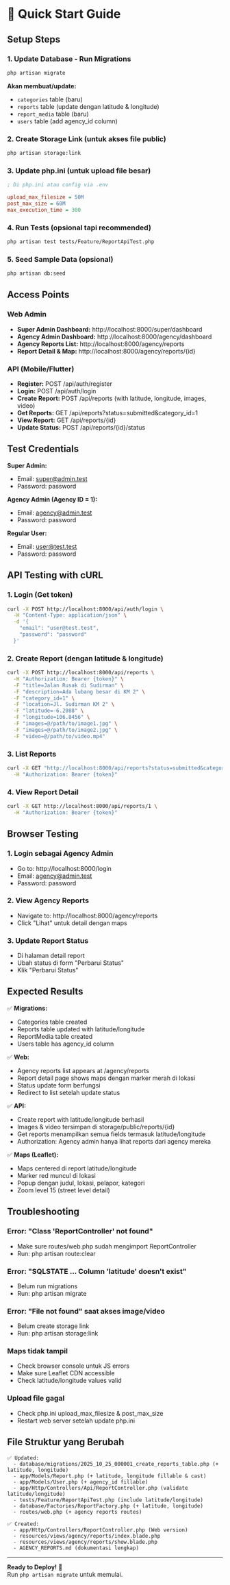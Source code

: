 # 🚀 Quick Start Guide

## Setup Steps

### 1. Update Database - Run Migrations
```bash
php artisan migrate
```

**Akan membuat/update:**
- `categories` table (baru)
- `reports` table (update dengan latitude & longitude)
- `report_media` table (baru)
- `users` table (add agency_id column)

### 2. Create Storage Link (untuk akses file public)
```bash
php artisan storage:link
```

### 3. Update php.ini (untuk upload file besar)
```ini
; Di php.ini atau config via .env

upload_max_filesize = 50M
post_max_size = 60M
max_execution_time = 300
```

### 4. Run Tests (opsional tapi recommended)
```bash
php artisan test tests/Feature/ReportApiTest.php
```

### 5. Seed Sample Data (opsional)
```bash
php artisan db:seed
```

## Access Points

### Web Admin
- **Super Admin Dashboard:** http://localhost:8000/super/dashboard
- **Agency Admin Dashboard:** http://localhost:8000/agency/dashboard
- **Agency Reports List:** http://localhost:8000/agency/reports
- **Report Detail & Map:** http://localhost:8000/agency/reports/{id}

### API (Mobile/Flutter)
- **Register:** POST /api/auth/register
- **Login:** POST /api/auth/login
- **Create Report:** POST /api/reports (with latitude, longitude, images, video)
- **Get Reports:** GET /api/reports?status=submitted&category_id=1
- **View Report:** GET /api/reports/{id}
- **Update Status:** POST /api/reports/{id}/status

## Test Credentials

**Super Admin:**
- Email: super@admin.test
- Password: password

**Agency Admin (Agency ID = 1):**
- Email: agency@admin.test
- Password: password

**Regular User:**
- Email: user@test.test
- Password: password

## API Testing with cURL

### 1. Login (Get token)
```bash
curl -X POST http://localhost:8000/api/auth/login \
  -H "Content-Type: application/json" \
  -d '{
    "email": "user@test.test",
    "password": "password"
  }'
```

### 2. Create Report (dengan latitude & longitude)
```bash
curl -X POST http://localhost:8000/api/reports \
  -H "Authorization: Bearer {token}" \
  -F "title=Jalan Rusak di Sudirman" \
  -F "description=Ada lubang besar di KM 2" \
  -F "category_id=1" \
  -F "location=Jl. Sudirman KM 2" \
  -F "latitude=-6.2088" \
  -F "longitude=106.8456" \
  -F "images=@/path/to/image1.jpg" \
  -F "images=@/path/to/image2.jpg" \
  -F "video=@/path/to/video.mp4"
```

### 3. List Reports
```bash
curl -X GET "http://localhost:8000/api/reports?status=submitted&category_id=1" \
  -H "Authorization: Bearer {token}"
```

### 4. View Report Detail
```bash
curl -X GET http://localhost:8000/api/reports/1 \
  -H "Authorization: Bearer {token}"
```

## Browser Testing

### 1. Login sebagai Agency Admin
- Go to: http://localhost:8000/login
- Email: agency@admin.test
- Password: password

### 2. View Agency Reports
- Navigate to: http://localhost:8000/agency/reports
- Click "Lihat" untuk detail dengan maps

### 3. Update Report Status
- Di halaman detail report
- Ubah status di form "Perbarui Status"
- Klik "Perbarui Status"

## Expected Results

✅ **Migrations:**
- Categories table created
- Reports table updated with latitude/longitude
- ReportMedia table created
- Users table has agency_id column

✅ **Web:**
- Agency reports list appears at /agency/reports
- Report detail page shows maps dengan marker merah di lokasi
- Status update form berfungsi
- Redirect to list setelah update status

✅ **API:**
- Create report with latitude/longitude berhasil
- Images & video tersimpan di storage/public/reports/{id}
- Get reports menampilkan semua fields termasuk latitude/longitude
- Authorization: Agency admin hanya lihat reports dari agency mereka

✅ **Maps (Leaflet):**
- Maps centered di report latitude/longitude
- Marker red muncul di lokasi
- Popup dengan judul, lokasi, pelapor, kategori
- Zoom level 15 (street level detail)

## Troubleshooting

### Error: "Class 'ReportController' not found"
- Make sure routes/web.php sudah mengimport ReportController
- Run: php artisan route:clear

### Error: "SQLSTATE ... Column 'latitude' doesn't exist"
- Belum run migrations
- Run: php artisan migrate

### Error: "File not found" saat akses image/video
- Belum create storage link
- Run: php artisan storage:link

### Maps tidak tampil
- Check browser console untuk JS errors
- Make sure Leaflet CDN accessible
- Check latitude/longitude values valid

### Upload file gagal
- Check php.ini upload_max_filesize & post_max_size
- Restart web server setelah update php.ini

## File Struktur yang Berubah

```
✅ Updated:
  - database/migrations/2025_10_25_000001_create_reports_table.php (+ latitude, longitude)
  - app/Models/Report.php (+ latitude, longitude fillable & cast)
  - app/Models/User.php (+ agency_id fillable)
  - app/Http/Controllers/Api/ReportController.php (validate latitude/longitude)
  - tests/Feature/ReportApiTest.php (include latitude/longitude)
  - database/Factories/ReportFactory.php (+ latitude, longitude)
  - routes/web.php (+ agency reports routes)

✅ Created:
  - app/Http/Controllers/ReportController.php (Web version)
  - resources/views/agency/reports/index.blade.php
  - resources/views/agency/reports/show.blade.php
  - AGENCY_REPORTS.md (dokumentasi lengkap)
```

---

**Ready to Deploy!** 🎉  
Run `php artisan migrate` untuk memulai.
